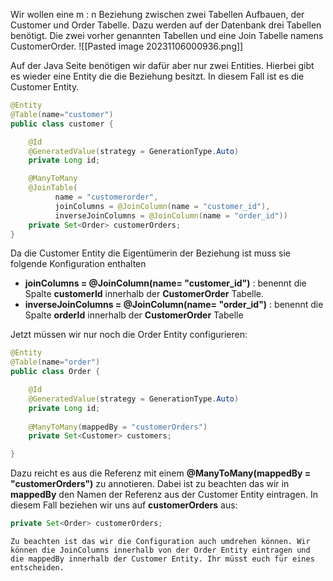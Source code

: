 Wir wollen eine m : n Beziehung zwischen zwei Tabellen Aufbauen, der Customer und Order Tabelle. Dazu werden auf der Datenbank drei Tabellen benötigt. Die zwei vorher genannten Tabellen und eine Join Tabelle namens CustomerOrder.
![[Pasted image 20231106000936.png]]

Auf der Java Seite benötigen wir dafür aber nur zwei Entities. Hierbei gibt es wieder eine Entity die die Beziehung besitzt. In diesem Fall ist es die Customer Entity. 
```java
@Entity
@Table(name="customer")
public class customer {

	@Id
	@GeneratedValue(strategy = GenerationType.Auto)
	private Long id;

	@ManyToMany
	@JoinTable(
		  name = "customerorder", 
		  joinColumns = @JoinColumn(name = "customer_id"), 
		  inverseJoinColumns = @JoinColumn(name = "order_id"))
	private Set<Order> customerOrders;
}
```
Da die Customer Entity die Eigentümerin der Beziehung ist muss sie folgende Konfiguration enthalten
+ __joinColumns = @JoinColumn(name= "customer_id")__ : benennt die Spalte __customerId__ innerhalb der __CustomerOrder__ Tabelle. 
+ __inverseJoinColumns = @JoinColumn(name= "order_id")__ : benennt die Spalte __orderId__ innerhalb der __CustomerOrder__ Tabelle

Jetzt müssen wir nur noch die Order Entity configurieren: 
```java
@Entity
@Table(name="order")
public class Order {

	@Id
	@GeneratedValue(strategy = GenerationType.Auto)
	private Long id;
	
	@ManyToMany(mappedBy = "customerOrders")
	private Set<Customer> customers;

}
```
Dazu reicht es aus die Referenz mit einem __@ManyToMany(mappedBy = "customerOrders")__ zu annotieren. Dabei ist zu beachten das wir in __mappedBy__ den Namen der Referenz aus der Customer Entity eintragen. In diesem Fall beziehen wir uns auf __customerOrders__ aus:
```java 
private Set<Order> customerOrders;
```

```
Zu beachten ist das wir die Configuration auch umdrehen können. Wir können die JoinColumns innerhalb von der Order Entity eintragen und die mappedBy innerhalb der Customer Entity. Ihr müsst euch für eines entscheiden. 
```
